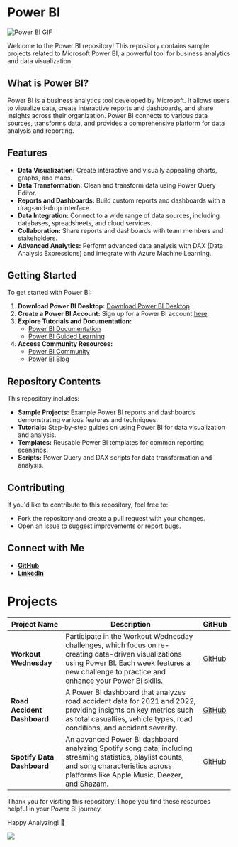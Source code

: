 # Power BI
![Power BI GIF](https://ravelinsights.com/wp-content/uploads/2020/10/diveintothedetails2.gif)


Welcome to the Power BI repository! This repository contains sample projects related to Microsoft Power BI, a powerful tool for business analytics and data visualization.

## What is Power BI?

Power BI is a business analytics tool developed by Microsoft. It allows users to visualize data, create interactive reports and dashboards, and share insights across their organization. Power BI connects to various data sources, transforms data, and provides a comprehensive platform for data analysis and reporting.

## Features

- **Data Visualization:** Create interactive and visually appealing charts, graphs, and maps.
- **Data Transformation:** Clean and transform data using Power Query Editor.
- **Reports and Dashboards:** Build custom reports and dashboards with a drag-and-drop interface.
- **Data Integration:** Connect to a wide range of data sources, including databases, spreadsheets, and cloud services.
- **Collaboration:** Share reports and dashboards with team members and stakeholders.
- **Advanced Analytics:** Perform advanced data analysis with DAX (Data Analysis Expressions) and integrate with Azure Machine Learning.

## Getting Started

To get started with Power BI:

1. **Download Power BI Desktop:** [Download Power BI Desktop](https://powerbi.microsoft.com/desktop/)
2. **Create a Power BI Account:** Sign up for a Power BI account [here](https://powerbi.microsoft.com/).
3. **Explore Tutorials and Documentation:**
   - [Power BI Documentation](https://docs.microsoft.com/en-us/power-bi/)
   - [Power BI Guided Learning](https://docs.microsoft.com/en-us/power-bi/guided-learning/)
4. **Access Community Resources:**
   - [Power BI Community](https://community.powerbi.com/)
   - [Power BI Blog](https://powerbi.microsoft.com/blog/)

## Repository Contents

This repository includes:
- **Sample Projects:** Example Power BI reports and dashboards demonstrating various features and techniques.
- **Tutorials:** Step-by-step guides on using Power BI for data visualization and analysis.
- **Templates:** Reusable Power BI templates for common reporting scenarios.
- **Scripts:** Power Query and DAX scripts for data transformation and analysis.


## Contributing

If you'd like to contribute to this repository, feel free to:
- Fork the repository and create a pull request with your changes.
- Open an issue to suggest improvements or report bugs.

## Connect with Me

- **[GitHub](https://github.com/huseyincenik)** 
- **[LinkedIn](https://www.linkedin.com/in/huseyincenik)** 

# Projects

| Project Name | Description | GitHub |
| --- | --- | --- |
| **Workout Wednesday** | Participate in the Workout Wednesday challenges, which focus on re-creating data-driven visualizations using Power BI. Each week features a new challenge to practice and enhance your Power BI skills. | [GitHub](https://github.com/huseyincenik/power_bi/edit/main/workout-wednesday/) |
| **Road Accident Dashboard** | A Power BI dashboard that analyzes road accident data for 2021 and 2022, providing insights on key metrics such as total casualties, vehicle types, road conditions, and accident severity. | [GitHub](https://github.com/huseyincenik/power_bi/tree/main/dashboards/road_accident_dashboard) |
| **Spotify Data Dashboard** | An advanced Power BI dashboard analyzing Spotify song data, including streaming statistics, playlist counts, and song characteristics across platforms like Apple Music, Deezer, and Shazam. | [GitHub](https://github.com/huseyincenik/power_bi/tree/main/dashboards/spotify_dashboard) |


Thank you for visiting this repository! I hope you find these resources helpful in your Power BI journey.

Happy Analyzing! 🚀

[![](https://visitcount.itsvg.in/api?id=huseyincenik.power_bi&label=Visiter%20Count&color=10&icon=9&pretty=false)](https://visitcount.itsvg.in)

